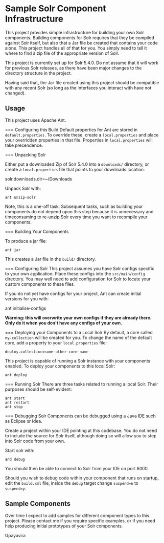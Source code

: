 Sample Solr Component Infrastructure
====================================

This project provides simple infrastructure for building your own Solr
components. Building components for Solr requires that they be compiled
against Solr itself, but also that a Jar file be created that contains
your code alone. This project handles all of that for you. You simply
need to tell it where to find a zip file of the appropriate version of
Solr.

This project is currently set up for Solr 5.4.0. Do not assume that it
will work for previous Solr releases, as there have been major changes
to the directory structure in the project.

Having said that, the Jar file created using this project should be
compatible with any recent Solr (so long as the interfaces you 
interact with have not changed).

Usage
-----
This project uses Apache Ant. 

=== Configuring this Build
Default properties for Ant are stored in `default.properties`. To 
override these, create a `local.properties` and place your overridden
properties in that file. Properties in `local.properties` will take
precendence.

=== Unpacking Solr

Either put a downloaded Zip of Solr 5.4.0 into a `downloads/` directory,
or create a `local.properties` file that points to your downloads location:

solr.downloads.dir=~/Downloads

Unpack Solr with:

    ant unzip-solr

Note, this is a one-off task. Subsequent tasks, such as building
your components do not depend upon this step because it is 
unnecessary and timeconsuming to re-unzip Solr every time you want
to recompile your components.

=== Building Your Components

To produce a jar file:

    ant jar

This creates a Jar file in the `build/` directory.

=== Configuring Solr
This project assumes you have Solr configs specific to your own
application. Place these configs into the `src/main/config` 
directory. You may well need to add configuration for Solr to 
locate your custom components to these files.

If you do not yet have configs for your project, Ant can create
initial versions for you with:

   ant initialise-configs

**Warning: this will overwrite your own configs if they are 
already there. Only do it when you don't have any configs of your
own.**

=== Deploying your Components to a Local Solr
By default, a core called `my-collection` will be created for you.
To change the name of the default core, add a property to your
`local.properties` file:

    deploy.collection=some-other-core-name

This project is capable of running a Solr instance with your 
components enabled. To deploy your components to this local Solr:

    ant deploy

=== Running Solr
There are three tasks related to running a local Solr. Their purposes
should be self-evident:

    ant start
    ant restart
    ant stop

=== Debugging Solr
Components can be debugged using a Java IDE such as Eclipse or Idea.

Create a project within your IDE pointing at this codebase. You do not
need to include the source for Solr itself, although doing so will 
allow you to step into Solr code from your own.

Start solr with:

    and debug

You should then be able to connect to Solr from your IDE on port 
8000.

Should you wish to debug code within your component that runs on
startup, edit the `build.xml` file, inside the `debug` target change
`suspend=n` to `suspend=y`.

Sample Components
-----------------
Over time I expect to add samples for different component types to this
project. Please contact me if you require specific examples, or if you
need help producing initial prototypes of your Solr components.

Upayavira
